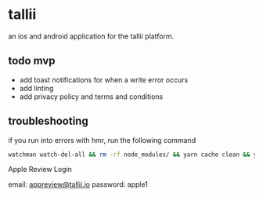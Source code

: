 # tallii

an ios and android application for the tallii platform.

## todo mvp

- add toast notifications for when a write error occurs
- add linting
- add privacy policy and terms and conditions

## troubleshooting

if you run into errors with hmr, run the following command

```sh
watchman watch-del-all && rm -rf node_modules/ && yarn cache clean && yarn install && yarn start -- --reset-cache
```

Apple Review Login

email: appreview@tallii.io
password: apple1

